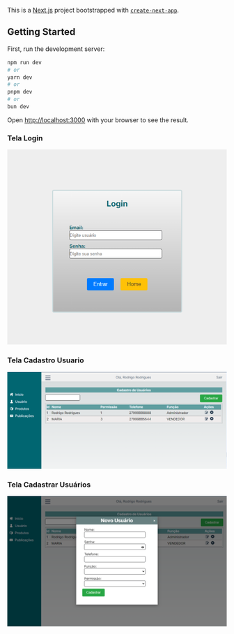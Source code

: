 This is a [Next.js](https://nextjs.org/) project bootstrapped with [`create-next-app`](https://github.com/vercel/next.js/tree/canary/packages/create-next-app).

## Getting Started

First, run the development server:

```bash
npm run dev
# or
yarn dev
# or
pnpm dev
# or
bun dev
```

Open [http://localhost:3000](http://localhost:3000) with your browser to see the result.


### Tela Login
![Tela 1](public/Image/login.png)

### Tela Cadastro Usuario
![Tela 2](<public/Image/cadastro usuario.png>)

### Tela Cadastrar Usuários
![Tela 3](<public/Image/cadastrar usuario.png>)
